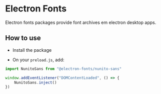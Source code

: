 # Electron Fonts

Electron fonts packages provide font archives em electron desktop apps.

## How to use

* Install the package

* On your `preload.js`, add:

```ts
import NunitoSans from "@electron-fonts/nunito-sans"

window.addEventListener("DOMContentLoaded", () => {
    NunitoSans.inject()
})
```